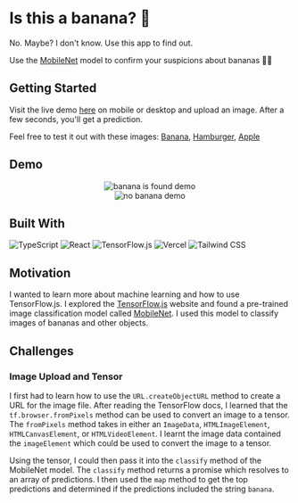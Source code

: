 # Is this a banana? 🍌

No. Maybe? I don't know. Use this app to find out.

Use the [MobileNet](https://github.com/tensorflow/tfjs-models/tree/master/mobilenet) model to confirm your suspicions about bananas 🍌🤔

## Getting Started

Visit the live demo [here](https://is-it-a-banana.vercel.app/) on mobile or desktop and upload an image. After a few seconds, you'll get a prediction.

Feel free to test it out with these images: [Banana](https://images.unsplash.com/photo-1587132137056-bfbf0166836e?ixlib=rb-4.0.3&ixid=MnwxMjA3fDB8MHxwaG90by1wYWdlfHx8fGVufDB8fHx8&auto=format&fit=crop&w=2080&q=80), [Hamburger](https://images.unsplash.com/photo-1568901346375-23c9450c58cd?ixlib=rb-4.0.3&ixid=MnwxMjA3fDB8MHxwaG90by1wYWdlfHx8fGVufDB8fHx8&auto=format&fit=crop&w=2499&q=80), [Apple](https://images.unsplash.com/photo-1570913149827-d2ac84ab3f9a?ixlib=rb-4.0.3&ixid=MnwxMjA3fDB8MHxwaG90by1wYWdlfHx8fGVufDB8fHx8&auto=format&fit=crop&w=3270&q=80)

## Demo

<div align="center">
<img src='https://media1.giphy.com/media/HT0QqV8qw5lhHiLfwr/giphy.gif?cid=790b7611defba46b8c8d5e41b0dcadf9b9fc281db41eda40&rid=giphy.gif&ct=g' alt="banana is found demo" />
</div>
<div align="center">
<img src='https://media2.giphy.com/media/yos6l1Uk0MDnDsC3qP/giphy.gif?
cid=790b76115895ea2206c60bf44daa0d37c743b768176f0f5a&rid=giphy.gif&ct=g' alt="no banana demo" />
</div>

## Built With

![TypeScript](https://img.shields.io/badge/TypeScript-007ACC?style=for-the-badge&logo=typescript&logoColor=white) ![React](https://img.shields.io/badge/React-20232A?style=for-the-badge&logo=react&logoColor=61DAFB) ![TensorFlow.js](https://img.shields.io/badge/TensorFlow.js-FF6F00?style=for-the-badge&logo=tensorflow&logoColor=white) ![Vercel](https://img.shields.io/badge/Vercel-000000?style=for-the-badge&logo=vercel&logoColor=white) ![Tailwind CSS](https://img.shields.io/badge/Tailwind_CSS-38B2AC?style=for-the-badge&logo=tailwind-css&logoColor=white) 

## Motivation

I wanted to learn more about machine learning and how to use TensorFlow.js. I explored the [TensorFlow.js](https://www.tensorflow.org/js) website and found a pre-trained image classification model called [MobileNet](https://github.com/tensorflow/tfjs-models/tree/master/mobilenet). I used this model to classify images of bananas and other objects.

## Challenges

### Image Upload and Tensor

I first had to learn how to use the `URL.createObjectURL` method to create a URL for the image file. After reading the TensorFlow docs, I learned that the `tf.browser.fromPixels` method can be used to convert an image to a tensor. The `fromPixels` method takes in either an `ImageData`, `HTMLImageElement`, `HTMLCanvasElement`, or `HTMLVideoElement`. I learnt the image data contained the `imageElement` which could be used to convert the image to a tensor.

Using the tensor, I could then pass it into the `classify` method of the MobileNet model. The `classify` method returns a promise which resolves to an array of predictions. I then used the `map` method to get the top predictions and determined if the predictions included the string `banana`.
